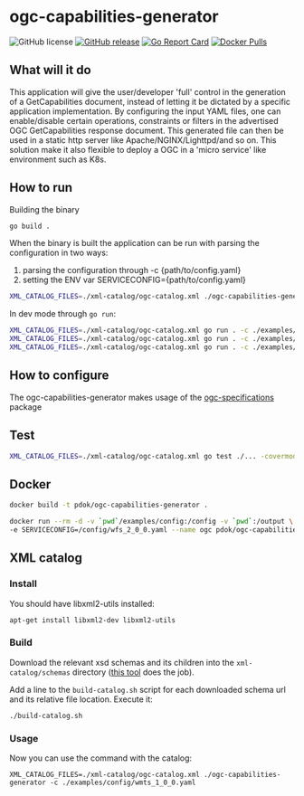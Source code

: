 # ogc-capabilities-generator

![GitHub
license](https://img.shields.io/github/license/PDOK/ogc-capabilities-generator)
[![GitHub
release](https://img.shields.io/github/release/PDOK/ogc-capabilities-generator.svg)](https://github.com/PDOK/ogc-capabilities-generator/releases)
[![Go Report
Card](https://goreportcard.com/badge/PDOK/ogc-capabilities-generator)](https://goreportcard.com/report/PDOK/ogc-capabilities-generator)
[![Docker
Pulls](https://img.shields.io/docker/pulls/pdok/ogc-capabilities-gen.svg)](https://hub.docker.com/r/pdok/ogc-capabilities-gen)

## What will it do

This application will give the user/developer 'full' control in the generation
of a GetCapabilities document, instead of letting it be dictated by a specific
application implementation. By configuring the input YAML files, one can
enable/disable certain operations, constraints or filters in the advertised OGC
GetCapabilities response document. This generated file can then be used in a
static http server like Apache/NGINX/Lighttpd/and so on. This solution make it
also flexible to deploy a OGC in a 'micro service' like environment such as K8s.

## How to run

Building the binary

```sh
go build .
```

When the binary is built the application can be run with parsing the
configuration in two ways:

1. parsing the configuration through -c {path/to/config.yaml}
2. setting the ENV var SERVICECONFIG={path/to/config.yaml}

```sh
XML_CATALOG_FILES=./xml-catalog/ogc-catalog.xml ./ogc-capabilities-generator -c ./examples/config/wmts_1_0_0.yaml
```

In dev mode through `go run`:

```sh
XML_CATALOG_FILES=./xml-catalog/ogc-catalog.xml go run . -c ./examples/config/wms_1_3_0.yaml
XML_CATALOG_FILES=./xml-catalog/ogc-catalog.xml go run . -c ./examples/config/wfs_2_0_0.yaml
XML_CATALOG_FILES=./xml-catalog/ogc-catalog.xml go run . -c ./examples/config/wmts_1_0_0.yaml
```

## How to configure

The ogc-capabilities-generator makes usage of the
[ogc-specifications](https://github.com/PDOK/ogc-specifications) package

## Test

```sh
XML_CATALOG_FILES=./xml-catalog/ogc-catalog.xml go test ./... -covermode=atomic -v
```

## Docker

```sh
docker build -t pdok/ogc-capabilities-generator .

docker run --rm -d -v `pwd`/examples/config:/config -v `pwd`:/output \
-e SERVICECONFIG=/config/wfs_2_0_0.yaml --name ogc pdok/ogc-capabilities-generator
```


## XML catalog

### Install
You should have libxml2-utils installed: 

```shell
apt-get install libxml2-dev libxml2-utils
```

### Build

Download the relevant xsd schemas and its children into the `xml-catalog/schemas` directory
([this tool](https://github.com/n-a-t-e/xsd_download) does the job).

Add a line to the `build-catalog.sh` script for each downloaded schema url and its relative file location.
Execute it:

```shell
./build-catalog.sh
```

### Usage
Now you can use the command with the catalog:

```
XML_CATALOG_FILES=./xml-catalog/ogc-catalog.xml ./ogc-capabilities-generator -c ./examples/config/wmts_1_0_0.yaml
```